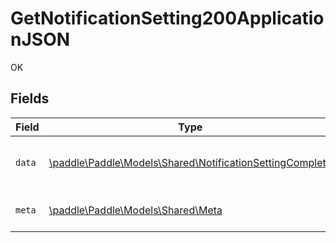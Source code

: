 # GetNotificationSetting200ApplicationJSON

OK


## Fields

| Field                                                                                                          | Type                                                                                                           | Required                                                                                                       | Description                                                                                                    |
| -------------------------------------------------------------------------------------------------------------- | -------------------------------------------------------------------------------------------------------------- | -------------------------------------------------------------------------------------------------------------- | -------------------------------------------------------------------------------------------------------------- |
| `data`                                                                                                         | [\paddle\Paddle\Models\Shared\NotificationSettingComplete](../../models/shared/NotificationSettingComplete.md) | :heavy_check_mark:                                                                                             | Represents a notification destination.                                                                         |
| `meta`                                                                                                         | [\paddle\Paddle\Models\Shared\Meta](../../models/shared/Meta.md)                                               | :heavy_check_mark:                                                                                             | Information about this response.                                                                               |